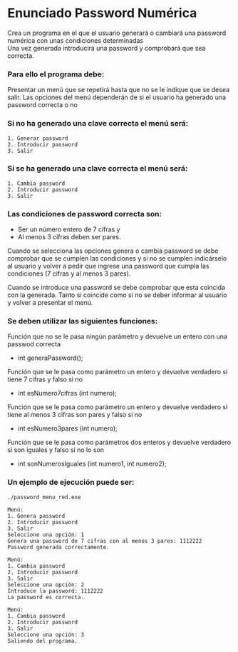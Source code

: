 # Enunciado Password Numérica

Crea un programa en el que el usuario generará o cambiará una password numérica con unas condiciones determinadas  
Una vez generada introducirá una password y comprobará que sea correcta.

### Para ello el programa debe:

Presentar un menú que se repetirá hasta que no se le indique que se desea salir. Las opciones del menú dependerán de si el usuario ha generado una password correcta o no

### Si no ha generado una clave correcta el menú será:
    1. Generar password
    2. Introducir password
    3. Salir

### Si se ha generado una clave correcta el menú será:
    1.⁠ ⁠Cambia password  
    2.⁠ ⁠Introducir password  
    3.⁠ ⁠Salir  

### Las condiciones de password correcta son:
- Ser un número entero de 7 cifras y
- Al menos 3 cifras deben ser pares.

Cuando se selecciona las opciones genera o cambia password se debe comprobar que se cumplen las condiciones y si no se cumplen indicárselo al usuario y volver a pedir que ingrese una password que cumpla las condiciones (7 cifras y al menos 3 pares).  

Cuando se introduce una password se debe comprobar que esta coincida con la generada. Tanto si coincide como si no se deber informar al usuario y volver a presentar el menú.

### Se deben utilizar las siguientes funciones:

Función que no se le pasa ningún parámetro y devuelve un entero con una passwod correcta  
- int generaPassword();

Función que se le pasa como parámetro un entero y devuelve verdadero si tiene 7 cifras y falso si no  
- int esNumero7cifras (int numero);

Función que se le pasa como parámetro un entero y devuelve verdadero si tiene al menos 3 cifras son pares y falso si no  
- int esNumero3pares (int numero);

Función que se le pasa como parámetros dos enteros y devuelve verdadero si son iguales y falso si no lo son  
- int sonNumerosIguales (int numero1, int numero2);

### Un ejemplo de ejecución puede ser:

    ./password_menu_red.exe

    Menú:  
    1.⁠ ⁠Genera password  
    2.⁠ ⁠Introducir password  
    3.⁠ ⁠Salir  
    Seleccione una opción: 1  
    Genera una password de 7 cifras con al menos 3 pares: 1112222  
    Password generada correctamente. 

    Menú:  
    1.⁠ ⁠Cambia password  
    2.⁠ ⁠Introducir password  
    3.⁠ ⁠Salir  
    Seleccione una opción: 2  
    Introduce la password: 1112222  
    La password es correcta.

    Menú:  
    1.⁠ ⁠Cambia password  
    2.⁠ ⁠Introducir password
    3.⁠ ⁠Salir  
    Seleccione una opción: 3  
    Saliendo del programa. 